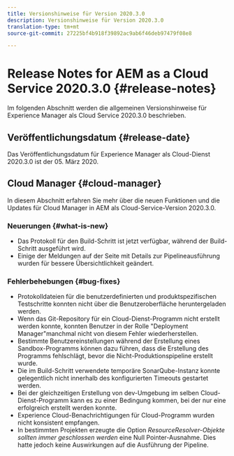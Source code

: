 ```yaml
---
title: Versionshinweise für Version 2020.3.0
description: Versionshinweise für Version 2020.3.0
translation-type: tm+mt
source-git-commit: 27225bf4b918f39892ac9ab6f46deb97479f08e8

---
```



# Release Notes for AEM as a Cloud Service 2020.3.0 {#release-notes}

Im folgenden Abschnitt werden die allgemeinen Versionshinweise für Experience Manager als Cloud Service 2020.3.0 beschrieben.


## Veröffentlichungsdatum {#release-date}

Das Veröffentlichungsdatum für Experience Manager als Cloud-Dienst 2020.3.0 ist der 05. März 2020.

## Cloud Manager {#cloud-manager}

In diesem Abschnitt erfahren Sie mehr über die neuen Funktionen und die Updates für Cloud Manager in AEM als Cloud-Service-Version 2020.3.0.

### Neuerungen {#what-is-new}

* Das Protokoll für den Build-Schritt ist jetzt verfügbar, während der Build-Schritt ausgeführt wird.
* Einige der Meldungen auf der Seite mit Details zur Pipelineausführung wurden für bessere Übersichtlichkeit geändert.

### Fehlerbehebungen  {#bug-fixes}

* Protokolldateien für die benutzerdefinierten und produktspezifischen Testschritte konnten nicht über die Benutzeroberfläche heruntergeladen werden.
* Wenn das Git-Repository für ein Cloud-Dienst-Programm nicht erstellt werden konnte, konnten Benutzer in der Rolle &quot;Deployment Manager&quot;manchmal nicht von diesem Fehler wiederherstellen.
* Bestimmte Benutzereinstellungen während der Erstellung eines Sandbox-Programms können dazu führen, dass die Erstellung des Programms fehlschlägt, bevor die Nicht-Produktionspipeline erstellt wurde.
* Die im Build-Schritt verwendete temporäre SonarQube-Instanz konnte gelegentlich nicht innerhalb des konfigurierten Timeouts gestartet werden.
* Bei der gleichzeitigen Erstellung von dev-Umgebung im selben Cloud-Dienst-Programm kann es zu einer Bedingung kommen, bei der nur eine erfolgreich erstellt werden konnte.
* Experience Cloud-Benachrichtigungen für Cloud-Programm wurden nicht konsistent empfangen.
* In bestimmten Projekten erzeugte die Option *ResourceResolver-Objekte sollten immer geschlossen werden* eine Null Pointer-Ausnahme. Dies hatte jedoch keine Auswirkungen auf die Ausführung der Pipeline.

